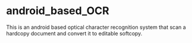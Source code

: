 # android_based_OCR
This is an android based optical character recognition system that scan a hardcopy document and convert it to editable softcopy.
